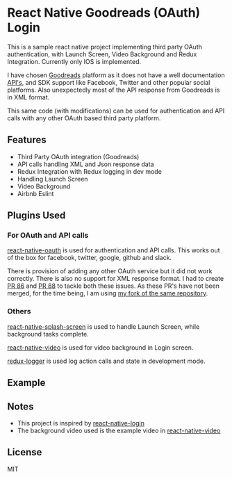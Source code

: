 # React Native Goodreads (OAuth) Login
This is a sample react native project implementing third party OAuth authentication, with Launch Screen, Video Background and Redux Integration. Currently only IOS is implemented.

I have chosen [Goodreads](https://www.goodreads.com) platform as it does not have a well documentation [API's](https://www.goodreads.com/api), and SDK support like Facebook, Twitter and other popular social platforms. Also unexpectedly most of the API response from Goodreads is in XML format.

This same code (with modifications) can be used for authentication and API calls with any other OAuth based third party platform.

## Features
* Third Party OAuth integration (Goodreads)
* API calls handling XML and Json response data
* Redux Integration with Redux logging in dev mode
* Handling Launch Screen
* Video Background
* Airbnb Eslint

## Plugins Used
### For OAuth and API calls
[react-native-oauth](https://github.com/fullstackreact/react-native-oauth) is used for authentication and API calls. This works out of the box for facebook, twitter, google, github and slack.

There is provision of adding any other OAuth service but it did not work correctly. There is also no support for XML response format. I had to create [PR 86](https://github.com/fullstackreact/react-native-oauth/pull/86) and [PR 88](https://github.com/fullstackreact/react-native-oauth/pull/88) to tackle both these issues. As these PR's have not been merged, for the time being, I am using [my fork of the same repository](https://github.com/rajchourasia/react-native-oauth/tree/xmldata).

### Others
[react-native-splash-screen](https://github.com/crazycodeboy/react-native-splash-screen) is used to handle Launch Screen, while background tasks complete.

[react-native-video](https://github.com/react-native-community/react-native-video) is used for video background in Login screen.

[redux-logger](https://github.com/evgenyrodionov/redux-logger) is used log action calls and state in development mode.

## Example

## Notes
* This project is inspired by [react-native-login](https://github.com/brentvatne/react-native-login)
* The background video used is the example video in [react-native-video](https://github.com/react-native-community/react-native-video)

## License
MIT
